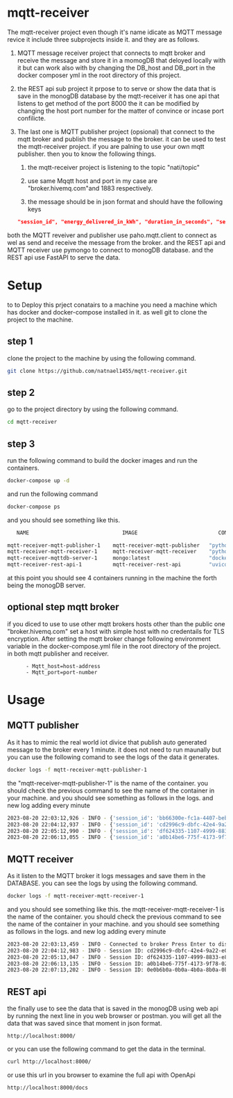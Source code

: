 # mqtt-receiver
The mqtt-receiver project even though it's name idicate as MQTT message revice it include three subprojects inside it. and they are as follows.
1. MQTT message receiver project that connects to mqtt broker and receive the message and store it in a momogDB that deloyed locally with it but can work also with by changing the DB_host and DB_port in the docker composer yml in the root directory of this project.

2. the REST api sub project it prpose to to serve or show the data that is save in the monogDB database by the mqtt-receiver it has one api that listens to get method of the port 8000 the it can be modified by changing the host port number for the matter of convince or incase port confilicte.

3. The last one is MQTT publisher project (opsional) that connect to the mqtt broker and publish the message to the broker. it can be used to test the mqtt-receiver project. if you are palning to use your own mqtt publisher. then you to know the following things.
      1. the mqtt-receiver project is listening to the topic "nati/topic" 

      2. use same Mqqtt host and port in my case are "broker.hivemq.com"and 1883 respectively.

      3. the message should be in json format and should have the following keys 
      ```json
      "session_id", "energy_delivered_in_kWh", "duration_in_seconds", "session_cost_in_cents" and the values should be in the following format "session_id": "df624335-1107-4999-8833-e8d721e83739", "energy_delivered_in_kWh": 26.444530841066246, "duration_in_seconds": 16, "session_cost_in_cents": 79.33359252319875.  
      ```

both  the MQTT reveiver and publisher use paho.mqtt.client to connect as wel as send and receive the message from the broker.
and the REST api and MQTT receiver use pymongo to connect to monogDB database. and the REST api use FastAPI to serve the data.

# Setup 
to to Deploy this prject conatairs to a machine you need a machine which has docker and docker-compose installed in it. as well git to clone the project to the machine.

## step 1
clone the project to the machine by using the following command.
```bash
git clone https://github.com/natnael1455/mqtt-receiver.git
```
## step 2
go to the project directory by using the following command.
```bash
cd mqtt-receiver
```
## step 3
run the following command to build the docker images and run the containers.
```bash
docker-compose up -d
```
and run the following command
```bash
docker-compose ps    
```
and you should see something like this.
```bash
   NAME                              IMAGE                          COMMAND                  SERVICE             CREATED             STATUS              PORTS

mqtt-receiver-mqtt-publisher-1    mqtt-receiver-mqtt-publisher   "python main.py"         mqtt-publisher      55 minutes ago      Up 55 minutes       
mqtt-receiver-mqtt-receiver-1     mqtt-receiver-mqtt-receiver    "python main.py"         mqtt-receiver       55 minutes ago      Up 55 minutes       1883/tcp
mqtt-receiver-mqttdb-server-1     mongo:latest                   "docker-entrypoint.s…"   mqttdb-server       55 minutes ago      Up 55 minutes       0.0.0.0:27017->27017/tcp
mqtt-receiver-rest-api-1          mqtt-receiver-rest-api         "uvicorn main:app --…"   rest-api            55 minutes ago      Up 55 minutes       0.0.0.0:8000->8000/tcp 
```
at this point you should see 4 containers running in the machine the forth being the monogDB server.

## optional step mqtt broker
if you diced to use to use other mqtt brokers hosts other than the public one "broker.hivemq.com" set a host with simple host with no credentails for TLS encryption. After setting the mqtt broker change following environment variable in the docker-compose.yml file in the root directory of the project. in both mqtt publisher and receiver.
```docker-compose
      - Mqtt_host=host-address 
      - Mqtt_port=port-number
``````

# Usage
## MQTT publisher
As it has to mimic the real world iot divice that publish auto generated  message to the broker every 1 minute. it does not need to run maunally but you can use the following comand to see the logs of the data it generates.

```bash
docker logs -f mqtt-receiver-mqtt-publisher-1
```
the "mqtt-receiver-mqtt-publisher-1" is the name of the container. you should check the previous command to see the name of the container in your machine. and you should see something as follows in the logs. and new log adding every minute 
```bash
2023-08-20 22:03:12,926 - INFO - {'session_id': 'bb66300e-fc1a-4407-beba-24f6054bc933', 'energy_delivered_in_kWh': 34.64792504159193, 'duration_in_seconds': 55, 'session_cost_in_cents': 103.9437751247758}
2023-08-20 22:04:12,937 - INFO - {'session_id': 'cd2996c9-dbfc-42e4-9a22-e009fc0bf01e', 'energy_delivered_in_kWh': 13.348745806260666, 'duration_in_seconds': 3, 'session_cost_in_cents': 40.046237418782}
2023-08-20 22:05:12,990 - INFO - {'session_id': 'df624335-1107-4999-8833-e8d721e83739', 'energy_delivered_in_kWh': 26.444530841066246, 'duration_in_seconds': 16, 'session_cost_in_cents': 79.33359252319875}
2023-08-20 22:06:13,055 - INFO - {'session_id': 'a0b14be6-775f-4173-9f78-024c21f05429', 'energy_delivered_in_kWh': 25.19380014838053, 'duration_in_seconds': 5, 'session_cost_in_cents': 75.58140044514158}
```

## MQTT receiver
As it listen to the MQTT broker it logs messages and save them in the DATABASE. you can see the logs by using the following command.
```bash
docker logs -f mqtt-receiver-mqtt-receiver-1 
```
and you should see something like this. the mqtt-receiver-mqtt-receiver-1 is the name of the container. you should check the previous command to see the name of the container in your machine. and you should see something as follows in the logs. and new log adding every minute 
```bash
2023-08-20 22:03:13,459 - INFO - Connected to broker Press Enter to disconnect...
2023-08-20 22:04:12,983 - INFO - Session ID: cd2996c9-dbfc-42e4-9a22-e009fc0bf01e, Delivered Energy : 13.348745806260666 KWh, Duration: 3 seconds, Cost: 40.046237418782 Cents, 
2023-08-20 22:05:13,047 - INFO - Session ID: df624335-1107-4999-8833-e8d721e83739, Delivered Energy : 26.444530841066246 KWh, Duration: 16 seconds, Cost: 79.33359252319875 Cents, 
2023-08-20 22:06:13,135 - INFO - Session ID: a0b14be6-775f-4173-9f78-024c21f05429, Delivered Energy : 25.19380014838053 KWh, Duration: 5 seconds, Cost: 75.58140044514158 Cents, 
2023-08-20 22:07:13,202 - INFO - Session ID: 0e0b6b0a-0b0a-4b0a-8b0a-0b0a0b0a0b0a, Delivered Energy : 34.64792504159193 KWh, Duration: 55 seconds, Cost: 103.9437751247758 Cents,
```
## REST api
the finally use to see the data that is saved in the monogDB using web api 
by running the next line in you web browser or postman. you will get all the data that was saved since that moment in json format.
```web
http://localhost:8000/
```
or you can use the following command to get the data in the terminal.
```bash
curl http://localhost:8000/
```
or use this url in you browser to examine the full api with OpenApi 

```web
http://localhost:8000/docs
```
